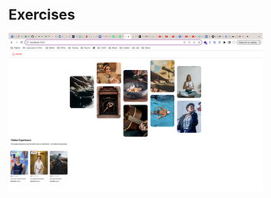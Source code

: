 # Exercises
![Exercises 1](https://github.com/saharrshirazii/sahar/blob/main/React/Pass-object-as-props-project/Pass-object-as-props-project.png)
